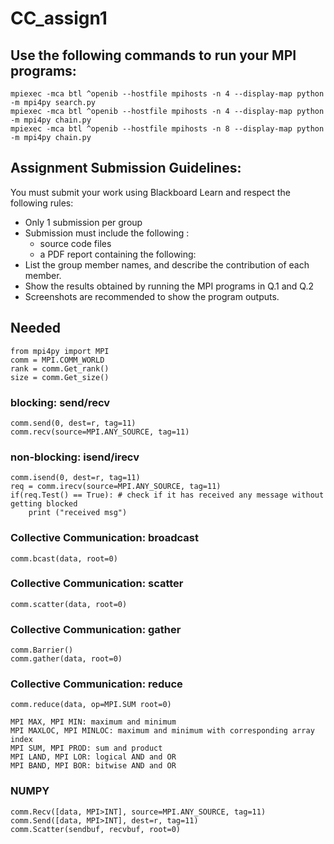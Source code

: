 
# CC_assign1

## Use the following commands to run your MPI programs:
	mpiexec -mca btl ^openib --hostfile mpihosts -n 4 --display-map python -m mpi4py search.py
	mpiexec -mca btl ^openib --hostfile mpihosts -n 4 --display-map python -m mpi4py chain.py
	mpiexec -mca btl ^openib --hostfile mpihosts -n 8 --display-map python -m mpi4py chain.py

## Assignment Submission Guidelines:
You must submit your work using Blackboard Learn and respect the following rules:
 - Only 1 submission per group
 - Submission must include the following :
	 - source code files
	 - a PDF report containing the following:
 - List the group member names, and describe the contribution of each member.
 - Show the results obtained by running the MPI programs in Q.1 and Q.2
 - Screenshots are recommended to show the program outputs.

## Needed
	from mpi4py import MPI
	comm = MPI.COMM_WORLD
	rank = comm.Get_rank()
	size = comm.Get_size()

### blocking: send/recv
	comm.send(0, dest=r, tag=11)
	comm.recv(source=MPI.ANY_SOURCE, tag=11)

### non-blocking: isend/irecv
	comm.isend(0, dest=r, tag=11)
	req = comm.irecv(source=MPI.ANY_SOURCE, tag=11)
	if(req.Test() == True): # check if it has received any message without getting blocked
	    print ("received msg")

### Collective Communication: broadcast
	comm.bcast(data, root=0)

### Collective Communication: scatter
	comm.scatter(data, root=0)

### Collective Communication: gather
	comm.Barrier()
	comm.gather(data, root=0)

### Collective Communication: reduce
	comm.reduce(data, op=MPI.SUM root=0)

	MPI MAX, MPI MIN: maximum and minimum
	MPI MAXLOC, MPI MINLOC: maximum and minimum with corresponding array index
	MPI SUM, MPI PROD: sum and product
	MPI LAND, MPI LOR: logical AND and OR
	MPI BAND, MPI BOR: bitwise AND and OR

### NUMPY
	comm.Recv([data, MPI>INT], source=MPI.ANY_SOURCE, tag=11)
	comm.Send([data, MPI>INT], dest=r, tag=11)
	comm.Scatter(sendbuf, recvbuf, root=0)
